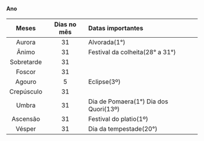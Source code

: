  
#### Ano
| Meses | Dias no mês | Datas importantes|
|:----:|:-------:|:-------|
|Aurora|31       |Alvorada(1°)        |
|Ânimo |31       |Festival da colheita(28° a 31°)        |
|Sobretarde|31   |        |
|Foscor|31       |        |
|Agouro|5        |Eclipse(3º)        |
|Crepúsculo|31   |        |
|Umbra|31        |Dia de Pomaera(1°) Dia dos Quori(13º)        |
|Ascensão|31     |Festival do platio(1º)        |
|Vésper|31       |Dia da tempestade(20°)        |
